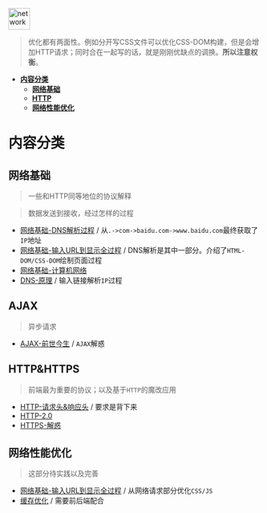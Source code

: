 <img src="https://raw.githubusercontent.com/JiangWeixian/JS-Tips/master/img/http.png" height="43px" alt="network"></img>

> 优化都有两面性。例如分开写CSS文件可以优化CSS-DOM构建，但是会增加HTTP请求；同时合在一起写的话，就是刚刚优缺点的调换。**所以注意权衡**。

<!-- TOC -->

- [**内容分类**](#内容分类)
  - [**网络基础**](#网络基础)
  - [**HTTP**](#http)
  - [**网络性能优化**](#网络性能优化)

<!-- /TOC -->

# **内容分类**

## **网络基础**

> 一些和HTTP同等地位的协议解释

> 数据发送到接收，经过怎样的过程

* [网络基础-DNS解析过程](https://github.com/JiangWeixian/JS-Tips/blob/master/%E7%BD%91%E7%BB%9C%E5%9F%BA%E7%A1%80/DNS-%E5%8E%9F%E7%90%86%E8%A7%A3%E6%9E%90.md) / 从`.->com->baidu.com->www.baidu.com`最终获取了`IP`地址
* [网络基础-输入URL到显示全过程](https://github.com/JiangWeixian/JS-Tips/blob/master/%E7%BD%91%E7%BB%9C%E5%9F%BA%E7%A1%80/HTTP-%E8%BE%93%E5%85%A5url%E5%88%B0%E6%98%BE%E7%A4%BA%E9%A1%B5%E9%9D%A2%E4%BB%A5%E5%8F%8A%E8%AF%B7%E6%B1%82%E4%BC%98%E5%8C%96.md) / DNS解析是其中一部分。介绍了`HTML-DOM/CSS-DOM`绘制页面过程
* [网络基础-计算机网络](https://github.com/JiangWeixian/JS-Tips/blob/master/%E7%BD%91%E7%BB%9C%E5%9F%BA%E7%A1%80/%E8%AE%A1%E7%AE%97%E6%9C%BA%E7%BD%91%E7%BB%9C.md)
* [DNS-原理]() / 输入链接解析`IP`过程

## **AJAX**
> 异步请求

* [AJAX-前世今生]() / `AJAX`解惑

## **HTTP&HTTPS**

> 前端最为重要的协议；以及基于`HTTP`的魔改应用

* [HTTP-请求头&响应头](https://github.com/JiangWeixian/JS-Tips/blob/master/%E7%BD%91%E7%BB%9C%E5%9F%BA%E7%A1%80/HTTP-request%26response-headers.md) / 要求是背下来
* [HTTP-2.0]()
* [HTTPS-解惑]()

## **网络性能优化**

> 这部分待实践以及完善

* [网络基础-输入URL到显示全过程](https://github.com/JiangWeixian/JS-Tips/blob/master/%E7%BD%91%E7%BB%9C%E5%9F%BA%E7%A1%80/HTTP-%E8%BE%93%E5%85%A5url%E5%88%B0%E6%98%BE%E7%A4%BA%E9%A1%B5%E9%9D%A2%E4%BB%A5%E5%8F%8A%E8%AF%B7%E6%B1%82%E4%BC%98%E5%8C%96.md) / 从网络请求部分优化`CSS/JS`
* [缓存优化]() / 需要前后端配合
